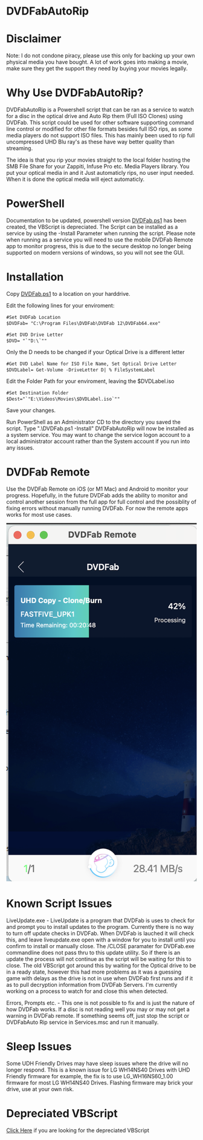 # DVDFabAutoRip

# Disclaimer
Note: I do not condone piracy, please use this only for backing up your own physical media you have bought. A lot of work goes into making a movie, make sure they get the support they need by buying your movies legally. 

# Why Use DVDFabAutoRip?
DVDFabAutoRip is a Powershell script that can be ran as a service to watch for a disc in the optical drive and Auto Rip them (Full ISO Clones) using DVDFab. This script could be used for other software supporting command line control or modified for other file formats besides full ISO rips, as some media players do not support ISO files. This has mainly been used to rip full uncompressed UHD Blu ray's as these have way better quality than streaming. 

The idea is that you rip your movies straight to the local folder hosting the SMB File Share for your Zappiti, Infuse Pro etc. Media Players library. You put your optical media in and it Just automaticly rips, no user input needed. When it is done the optical media will eject automaticly.


# PowerShell
Documentation to be updated, powershell version [DVDFab.ps1](DVDFab.ps1) has been created, the VBScript is depreciated. The Script can be installed as a service by using the -Install Parameter when running the script. Please note when running as a service you will need to use the mobile DVDFab Remote app to monitor progress, this is due to the secure desktop no longer being supported on modern versions of windows, so you will not see the GUI. 

# Installation
Copy [DVDFab.ps1](DVDFab.ps1) to a location on your harddrive. 

Edit the following lines for your enviroment:


```
#Set DVDFab Location
$DVDFab= "C:\Program Files\DVDFab\DVDFab 12\DVDFab64.exe"
```
```
#Set DVD Drive Letter
$DVD= "`"D:\`""
```
Only the D needs to be changed if your Optical Drive is a different letter
```
#Get DVD Label Name for ISO File Name, Set Optical Drive Letter
$DVDLabel= Get-Volume -DriveLetter D| % FileSystemLabel
```
Edit the Folder Path for your enviroment, leaving the $DVDLabel.iso
```
#Set Destination Folder 
$Dest="`"E:\Videos\Movies\$DVDLabel.iso`""
```

Save your changes. 

Run PowerShell as an Administrator CD to the directory you saved the script. Type ".\DVDFab.ps1 -Install" DVDFabAutoRip will now be installed as a system service. 
You may want to change the service logon account to a local administrator account rather than the System account if you run into any issues. 

# DVDFab Remote
Use the DVDFab Remote on iOS (or M1 Mac) and Android to monitor your progress. Hopefully, in the future DVDFab adds the ability to monitor and control another session from the full app for full control and the possiblity of fixing errors without manually running DVDFab. For now the remote apps works for most use cases. 

![DVDFabRemote](DVDFab%20Remote.png)



# Known Script Issues
 
 LiveUpdate.exe - LiveUpdate is a program that DVDFab is uses to check for and prompt you to install updates to the program. Currently there is no way to turn off update checks in DVDFab. When DVDFab is lauched it will check this, and leave liveupdate.exe open with a window for you to install until you confirm to install or manually close. The /CLOSE paramater for DVDFab.exe commandline does not pass thru to this update utility. So if there is an update the process will not continue as the script will be waiting for this to close. The old VBScript got around this by waiting for the Optical drive to be in a ready state, however this had more problems as it was a guessing game with delays as the drive is not in use when DVDFab first runs and if it as to pull decryption information from DVDFab Servers. I'm currently working on a process to watch for and close this when detected. 
 
 Errors, Prompts etc. - This one is not possible to fix and is just the nature of how DVDFab works. If a disc is not reading well you may or may not get a warning in DVDFab remote. If something seems off, just stop the script or DVDFabAuto Rip service in Services.msc and run it manually. 



# Sleep Issues
Some UDH Friendly Drives may have sleep issues where the drive will no longer respond. This is a known issue for LG WH14NS40 Drives with UHD Friendly firmware for example, the fix is to use LG_WH16NS60_1.00 firmware for most LG WH14NS40 Drives. Flashing firmware may brick your drive, use at your own risk. 

# Depreciated VBScript
[Click Here](/VBScript) if you are looking for the depreciated VBScript
